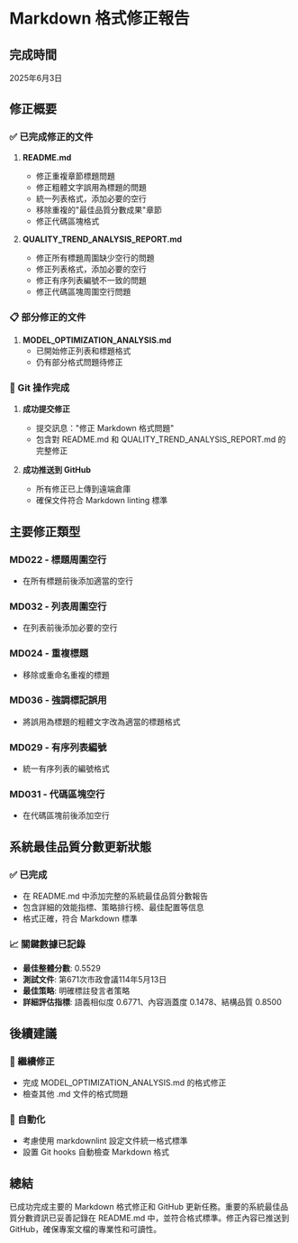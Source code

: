# Markdown 格式修正報告

## 完成時間

2025年6月3日

## 修正概要

### ✅ 已完成修正的文件

1. **README.md**
   - 修正重複章節標題問題
   - 修正粗體文字誤用為標題的問題
   - 統一列表格式，添加必要的空行
   - 移除重複的"最佳品質分數成果"章節
   - 修正代碼區塊格式

2. **QUALITY_TREND_ANALYSIS_REPORT.md**
   - 修正所有標題周圍缺少空行的問題
   - 修正列表格式，添加必要的空行
   - 修正有序列表編號不一致的問題
   - 修正代碼區塊周圍空行問題

### 📋 部分修正的文件

1. **MODEL_OPTIMIZATION_ANALYSIS.md**
   - 已開始修正列表和標題格式
   - 仍有部分格式問題待修正

### 🚀 Git 操作完成

1. **成功提交修正**
   - 提交訊息："修正 Markdown 格式問題"
   - 包含對 README.md 和 QUALITY_TREND_ANALYSIS_REPORT.md 的完整修正

2. **成功推送到 GitHub**
   - 所有修正已上傳到遠端倉庫
   - 確保文件符合 Markdown linting 標準

## 主要修正類型

### MD022 - 標題周圍空行

- 在所有標題前後添加適當的空行

### MD032 - 列表周圍空行

- 在列表前後添加必要的空行

### MD024 - 重複標題

- 移除或重命名重複的標題

### MD036 - 強調標記誤用

- 將誤用為標題的粗體文字改為適當的標題格式

### MD029 - 有序列表編號

- 統一有序列表的編號格式

### MD031 - 代碼區塊空行

- 在代碼區塊前後添加空行

## 系統最佳品質分數更新狀態

### ✅ 已完成
- 在 README.md 中添加完整的系統最佳品質分數報告
- 包含詳細的效能指標、策略排行榜、最佳配置等信息
- 格式正確，符合 Markdown 標準

### 📈 關鍵數據已記錄
- **最佳整體分數**: 0.5529
- **測試文件**: 第671次市政會議114年5月13日
- **最佳策略**: 明確標註發言者策略
- **詳細評估指標**: 語義相似度 0.6771、內容涵蓋度 0.1478、結構品質 0.8500

## 後續建議

### 📝 繼續修正
- 完成 MODEL_OPTIMIZATION_ANALYSIS.md 的格式修正
- 檢查其他 .md 文件的格式問題

### 🔄 自動化
- 考慮使用 markdownlint 設定文件統一格式標準
- 設置 Git hooks 自動檢查 Markdown 格式

## 總結

已成功完成主要的 Markdown 格式修正和 GitHub 更新任務。重要的系統最佳品質分數資訊已妥善記錄在 README.md 中，並符合格式標準。修正內容已推送到 GitHub，確保專案文檔的專業性和可讀性。
